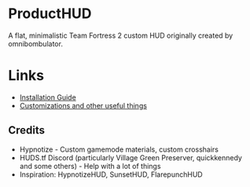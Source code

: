 # ProductHUD

A flat, minimalistic Team Fortress 2 custom HUD originally created by omnibombulator.

# Links

* [Installation Guide](https://github.com/Kruphixx/producthud/wiki/How-to-install-the-HUD)
* [Customizations and other useful things](https://github.com/Kruphixx/producthud/wiki)

## Credits

* Hypnotize - Custom gamemode materials, custom crosshairs
* HUDS.tf Discord (particularly Village Green Preserver, quickkennedy and some others) - Help with a lot of things
* Inspiration: HypnotizeHUD, SunsetHUD, FlarepunchHUD
